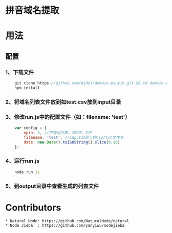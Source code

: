# 拼音域名提取
# 用法
## 配置
### 1、下载文件
```javascript
	git clone https://github.com/Aidot/domain-pinyin.git && cd domain-pinyin
	npm install
```
### 2、将域名列表文件放到如test.csv放到input目录
### 3、修改run.js中的配置文件（如：filename: 'test'）
```javascript
	var config = {
		npin: 3, //拼音组合数，如2拼、3拼
		filename: 'test', //input目录下的csv/txt文件名
		date: new Date().toISOString().slice(0,10)
	};
```
### 4、运行run.js

```javascript
	node run.js
```
### 5、到output目录中查看生成的列表文件

# Contributors
	* Natural Node: https://github.com/NaturalNode/natural
	* Node Jieba  : https://github.com/yanyiwu/nodejieba
